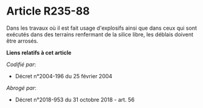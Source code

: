 # Article R235-88

Dans les travaux où il est fait usage d'explosifs ainsi que dans ceux qui sont exécutés dans des terrains renfermant de la
silice libre, les déblais doivent être arrosés.

**Liens relatifs à cet article**

_Codifié par_:

  - Décret n°2004-196 du 25 février 2004

_Abrogé par_:

  - Décret n°2018-953 du 31 octobre 2018 - art. 56
